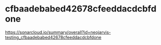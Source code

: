 # cfbaadebabed42678cfeeddacdcbfdone
https://sonarcloud.io/summary/overall?id=neojarvis-testing_cfbaadebabed42678cfeeddacdcbfdone
